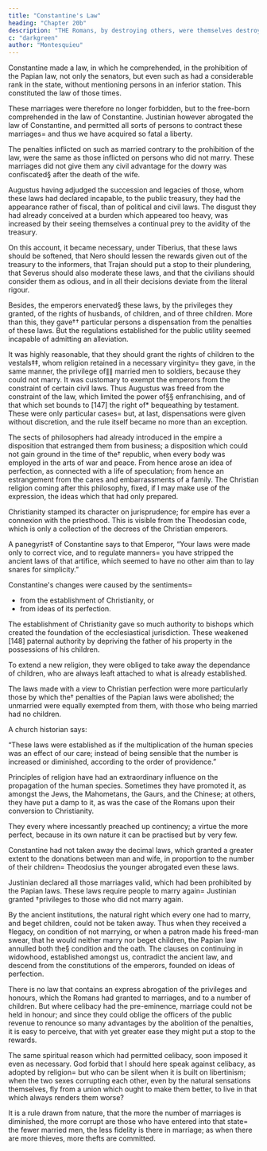```yaml
---
title: "Constantine's Law"
heading: "Chapter 20b"
description: "THE Romans, by destroying others, were themselves destroyed. Through incessant action they wore out like a weapon kept constantly in use"
c: "darkgreen"
author: "Montesquieu"
---
```




Constantine made a law, in which he comprehended, in the prohibition of the Papian law, not only the senators, but even such as had a considerable rank in the state, without mentioning persons in an inferior station. This constituted the law of those times. 

These marriages were therefore no longer forbidden, but to the free-born comprehended in the law of Constantine. Justinian however abrogated the law of Constantine, and permitted all sorts of persons to contract these marriages=  and thus we have acquired so fatal a liberty.

The penalties inflicted on such as married contrary to the prohibition of the law, were the same as those inflicted on persons who did not marry. These marriages did not give them any civil advantage for the dowry was confiscated§ after the death of the wife.

Augustus having adjudged the succession and legacies of those, whom these laws had declared incapable, to the public treasury, they had the appearance rather of fiscal, than of political and civil laws. The disgust they had already conceived at a burden which appeared too heavy, was increased by their seeing themselves a continual prey to the avidity of the treasury. 

On this account, it became necessary, under Tiberius, that these laws should be softened, that Nero should lessen the rewards given out of the treasury to the informers, that Trajan should put a stop to their plundering, that Severus should also moderate these laws, and that the civilians should consider them as odious, and in all their decisions deviate from the literal rigour.

Besides, the emperors enervated§ these laws, by the privileges they granted, of the rights of husbands, of children, and of three children. More than this, they gave†† particular persons a dispensation from the penalties of these laws. But the regulations established for the public utility seemed incapable of admitting an alleviation.

It was highly reasonable, that they should grant the rights of children to the vestals‡‡, whom religion retained in a necessary virginity=  they gave, in the same manner, the privilege of∥∥ married men to soldiers, because they could not marry. It was customary to exempt the emperors from the constraint of certain civil laws. Thus Augustus was freed from the constraint of the law, which limited the power of§§ enfranchising, and of that which set bounds to [147] the right of* bequeathing by testament. These were only particular cases=  but, at last, dispensations were given without discretion, and the rule itself became no more than an exception.

The sects of philosophers had already introduced in the empire a disposition that estranged them from business; a disposition which could not gain ground in the time of the† republic, when every body was employed in the arts of war and peace. From hence arose an idea of perfection, as connected with a life of speculation; from hence an estrangement from the cares and embarrassments of a family. The Christian religion coming after this philosophy, fixed, if I may make use of the expression, the ideas which that had only prepared.

Christianity stamped its character on jurisprudence; for empire has ever a connexion with the priesthood. This is visible from the Theodosian code, which is only a collection of the decrees of the Christian emperors.

A panegyrist‡ of Constantine says to that Emperor, “Your laws were made only to correct vice, and to regulate manners=  you have stripped the ancient laws of that artifice, which seemed to have no other aim than to lay snares for simplicity.”

Constantine's changes were caused by the sentiments= 
- from the establishment of Christianity, or 
- from ideas of its perfection. 

The establishment of Christianity gave so much authority to bishops which created the foundation of the ecclesiastical jurisdiction. These weakened [148] paternal authority by depriving the father of his property in the possessions of his children. 

To extend a new religion, they were obliged to take away the dependance of children, who are always leaft attached to what is already established.

The laws made with a view to Christian perfection were more particularly those by which the† penalties of the Papian laws were abolished; the unmarried were equally exempted from them, with those who being married had no children.

A church historian says:

“These laws were established as if the multiplication of the human species was an effect of our care; instead of being sensible that the number is increased or diminished, according to the order of providence.”

Principles of religion have had an extraordinary influence on the propagation of the human species. Sometimes they have promoted it, as amongst the Jews, the Mahometans, the Gaurs, and the Chinese; at others, they have put a damp to it, as was the case of the Romans upon their conversion to Christianity.

They every where incessantly preached up continency; a virtue the more perfect, because in its own nature it can be practised but by very few.

Constantine had not taken away the decimal laws, which granted a greater extent to the donations between man and wife, in proportion to the number of their children=  Theodosius the younger abrogated even these laws.

Justinian declared all those marriages valid, which had been prohibited by the Papian laws. These laws require people to marry again=  Justinian granted †privileges to those who did not marry again.

By the ancient institutions, the natural right which every one had to marry, and beget children, could not be taken away. Thus when they received a ‡legacy, on condition of not marrying, or when a patron made his freed-man swear, that he would neither marry nor beget children, the Papian law annulled both the§ condition and the oath. The clauses on continuing in widowhood, established amongst us, contradict the ancient law, and descend from the constitutions of the emperors, founded on ideas of perfection.

There is no law that contains an express abrogation of the privileges and honours, which the Romans had granted to marriages, and to a number of children. But where celibacy had the pre-eminence, marriage could not be held in honour; and since they could oblige the officers of the public revenue to renounce so many advantages by the abolition of the penalties, it is easy to perceive, that with yet greater ease they might put a stop to the rewards.

The same spiritual reason which had permitted celibacy, soon imposed it even as necessary. God forbid that I should here speak against celibacy, as adopted by religion=  but who can be silent when it is built on libertinism; when the two sexes corrupting each other, even by the natural sensations themselves, fly from a union which ought to make them better, to live in that which always renders them worse?

It is a rule drawn from nature, that the more the number of marriages is diminished, the more corrupt are those who have entered into that state=  the fewer married men, the less fidelity is there in marriage; as when there are more thieves, more thefts are committed.
